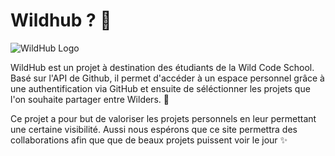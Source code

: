 # Wildhub ? :dizzy:

![WildHub Logo](https://nsa39.casimages.com/img/2018/11/15/181115052252551993.png)

WildHub est un projet à destination des étudiants de la Wild Code School. 
Basé sur l'API de Github, il permet d'accéder à un espace personnel grâce à une authentification via GitHub et ensuite de séléctionner les projets que l'on souhaite partager entre Wilders. :facepunch:

Ce projet a pour but de valoriser les projets personnels en leur permettant une certaine visibilité. 
Aussi nous espérons que ce site permettra des collaborations afin que que de beaux projets puissent voir le jour :sparkles:
